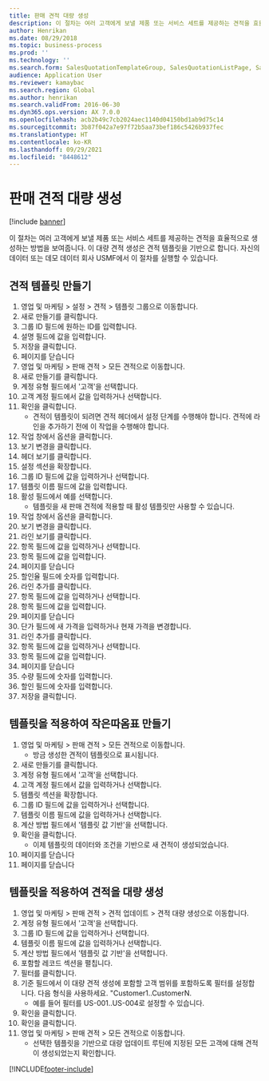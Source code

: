 ```yaml
---
title: 판매 견적 대량 생성
description: 이 절차는 여러 고객에게 보낼 제품 또는 서비스 세트를 제공하는 견적을 효율적으로 생성하는 방법을 보여줍니다.
author: Henrikan
ms.date: 08/29/2018
ms.topic: business-process
ms.prod: ''
ms.technology: ''
ms.search.form: SalesQuotationTemplateGroup, SalesQuotationListPage, SalesCreateQuotation, SalesQuotationTable, SysQueryForm, SalesQuickQuote
audience: Application User
ms.reviewer: kamaybac
ms.search.region: Global
ms.author: henrikan
ms.search.validFrom: 2016-06-30
ms.dyn365.ops.version: AX 7.0.0
ms.openlocfilehash: acb2b49c7cb2024aec1140d04150bd1ab9d75c14
ms.sourcegitcommit: 3b87f042a7e97f72b5aa73bef186c5426b937fec
ms.translationtype: HT
ms.contentlocale: ko-KR
ms.lasthandoff: 09/29/2021
ms.locfileid: "8448612"
---
```

# <a name="mass-create-sales-quotations"></a>판매 견적 대량 생성

[!include [banner](../../includes/banner.md)]

이 절차는 여러 고객에게 보낼 제품 또는 서비스 세트를 제공하는 견적을 효율적으로 생성하는 방법을 보여줍니다. 이 대량 견적 생성은 견적 템플릿을 기반으로 합니다. 자신의 데이터 또는 데모 데이터 회사 USMF에서 이 절차를 실행할 수 있습니다.


## <a name="create-a-quotation-template"></a>견적 템플릿 만들기
1. 영업 및 마케팅 > 설정 > 견적 > 템플릿 그룹으로 이동합니다.
2. 새로 만들기를 클릭합니다.
3. 그룹 ID 필드에 원하는 ID를 입력합니다.
4. 설명 필드에 값을 입력합니다.
5. 저장을 클릭합니다.
6. 페이지를 닫습니다
7. 영업 및 마케팅 > 판매 견적 > 모든 견적으로 이동합니다.
8. 새로 만들기를 클릭합니다.
9. 계정 유형 필드에서 '고객'을 선택합니다.
10. 고객 계정 필드에서 값을 입력하거나 선택합니다.
11. 확인을 클릭합니다.
    * 견적이 템플릿이 되려면 견적 헤더에서 설정 단계를 수행해야 합니다. 견적에 라인을 추가하기 전에 이 작업을 수행해야 합니다.   
12. 작업 창에서 옵션을 클릭합니다.
13. 보기 변경을 클릭합니다.
14. 헤더 보기를 클릭합니다.
15. 설정 섹션을 확장합니다.
16. 그룹 ID 필드에 값을 입력하거나 선택합니다.
17. 템플릿 이름 필드에 값을 입력합니다.
18. 활성 필드에서 예를 선택합니다.
    * 템플릿을 새 판매 견적에 적용할 때 활성 템플릿만 사용할 수 있습니다.  
19. 작업 창에서 옵션을 클릭합니다.
20. 보기 변경을 클릭합니다.
21. 라인 보기를 클릭합니다.
22. 항목 필드에 값을 입력하거나 선택합니다.
23. 항목 필드에 값을 입력합니다.
24. 페이지를 닫습니다
25. 할인율 필드에 숫자를 입력합니다.
26. 라인 추가를 클릭합니다.
27. 항목 필드에 값을 입력하거나 선택합니다.
28. 항목 필드에 값을 입력합니다.
29. 페이지를 닫습니다
30. 단가 필드에 새 가격을 입력하거나 현재 가격을 변경합니다.
31. 라인 추가를 클릭합니다.
32. 항목 필드에 값을 입력하거나 선택합니다.
33. 항목 필드에 값을 입력합니다.
34. 페이지를 닫습니다
35. 수량 필드에 숫자를 입력합니다.
36. 할인 필드에 숫자를 입력합니다.
37. 저장을 클릭합니다.

## <a name="apply-the-template-to-create-a-single-quotation"></a>템플릿을 적용하여 작은따옴표 만들기
1. 영업 및 마케팅 > 판매 견적 > 모든 견적으로 이동합니다.
    * 방금 생성한 견적이 템플릿으로 표시됩니다.  
2. 새로 만들기를 클릭합니다.
3. 계정 유형 필드에서 '고객'을 선택합니다.
4. 고객 계정 필드에서 값을 입력하거나 선택합니다.
5. 템플릿 섹션을 확장합니다.
6. 그룹 ID 필드에 값을 입력하거나 선택합니다.
7. 템플릿 이름 필드에 값을 입력하거나 선택합니다.
8. 계산 방법 필드에서 '템플릿 값 기반'을 선택합니다.
9. 확인을 클릭합니다.
    * 이제 템플릿의 데이터와 조건을 기반으로 새 견적이 생성되었습니다.  
10. 페이지를 닫습니다
11. 페이지를 닫습니다

## <a name="apply-the-template-to-mass-create-quotations"></a>템플릿을 적용하여 견적을 대량 생성
1. 영업 및 마케팅 > 판매 견적 > 견적 업데이트 > 견적 대량 생성으로 이동합니다.
2. 계정 유형 필드에서 '고객'을 선택합니다.
3. 그룹 ID 필드에 값을 입력하거나 선택합니다.
4. 템플릿 이름 필드에 값을 입력하거나 선택합니다.
5. 계산 방법 필드에서 '템플릿 값 기반'을 선택합니다.
6. 포함할 레코드 섹션을 펼칩니다.
7. 필터를 클릭합니다.
8. 기준 필드에서 이 대량 견적 생성에 포함할 고객 범위를 포함하도록 필터를 설정합니다. 다음 형식을 사용하세요. "Customer1..CustomerN.
    * 예를 들어 필터를 US-001..US-004로 설정할 수 있습니다.  
9. 확인을 클릭합니다.
10. 확인을 클릭합니다.
11. 영업 및 마케팅 > 판매 견적 > 모든 견적으로 이동합니다.
    * 선택한 템플릿을 기반으로 대량 업데이트 루틴에 지정된 모든 고객에 대해 견적이 생성되었는지 확인합니다.  



[!INCLUDE[footer-include](../../../includes/footer-banner.md)]